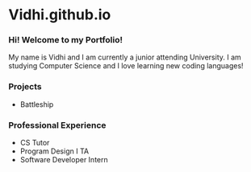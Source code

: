 # Vidhi.github.io

### Hi! Welcome to my Portfolio!
My name is Vidhi and I am currently a junior attending University. I am studying Computer Science and I love learning new coding languages!

### Projects

- Battleship


### Professional Experience
- CS Tutor
- Program Design I TA
- Software Developer Intern
